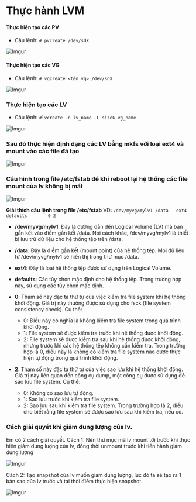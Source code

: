 # Thực hành LVM
#### Thực hiện tạo các PV
- Câu lệnh: `# pvcreate /dev/sdX`

![Imgur](https://i.imgur.com/zsiZt49.png)

#### Thực hiện tạo các VG
- Câu lệnh: `# vgcreate <tên_vg> /dev/sdX`

![Imgur](https://i.imgur.com/WZqkDrW.png)

### Thực hiện tạo các LV
- Câu lệnh: `#lvcreate -n lv_name -L sizeG vg_name`

![Imgur](https://i.imgur.com/Y76JkpB.png)

### Sau đó thực hiện định dạng các LV bằng **mkfs** với loại **ext4** và mount vào các file đã tạo

![Imgur](https://i.imgur.com/JfUP53S.png)

### Cấu hình trong file /etc/fstab để khi reboot lại hệ thống các file mount của lv không bị mất

![Imgur](https://i.imgur.com/sCmHWXT.png)

**Giải thích câu lệnh trong file /etc/fstab**
VD: `/dev/myvg/mylv1 /data   ext4    defaults        0 2`

- **/dev/myvg/mylv1**: Đây là đường dẫn đến Logical Volume (LV) mà bạn gắn kết vào điểm gắn kết /data. Nói cách khác, /dev/myvg/mylv1 là thiết bị lưu trữ dữ liệu cho hệ thống tệp trên /data.

- **/data**: Đây là điểm gắn kết (mount point) của hệ thống tệp. Mọi dữ liệu từ /dev/myvg/mylv1 sẽ hiển thị trong thư mục /data.

- **ext4**: Đây là loại hệ thống tệp được sử dụng trên Logical Volume.

- **defaults**: Các tùy chọn mặc định cho hệ thống tệp. Trong trường hợp này, sử dụng các tùy chọn mặc định.

- **0**: Tham số này đặc tả thứ tự của việc kiểm tra file system khi hệ thống khởi động. Giá trị này thường được sử dụng cho fsck (file system consistency check). Cụ thể:

	- 0: Điều này có nghĩa là không kiểm tra file system trong quá trình khởi động.
	- 1: File system sẽ được kiểm tra trước khi hệ thống được khởi động.
	- 2: File system sẽ được kiểm tra sau khi hệ thống được khởi động, nhưng trước khi các hệ thống tệp không cần kiểm tra.
Trong trường hợp là 0, điều này là  không có kiểm tra file system nào được thực hiện tự động trong quá trình khởi động.

- **2**: Tham số này đặc tả thứ tự của việc sao lưu khi hệ thống khởi động. Giá trị này liên quan đến công cụ dump, một công cụ được sử dụng để sao lưu file system. Cụ thể:
	- 0: Không có sao lưu tự động.
	- 1: Sao lưu trước khi kiểm tra file system.
	- 2: Sao lưu sau khi kiểm tra file system.
Trong trường hợp là 2, điều cho biết rằng file system sẽ được sao lưu sau khi kiểm tra, nếu có.

### Cách giải quyết khi giảm dung lượng của lv. 
Em có 2 cách giải quyết. 
Cách 1: Nén thư mục mà lv mount tới trước khi thực hiện giảm dung lượng của lv, đồng thời unmount trước khi tiến hành giảm dung lượng

![Imgur](https://i.imgur.com/c2po2qf.png)

Cách 2: Tạo snapshot của lv muốn giảm dung lượng, lúc đó ta sẽ tạo ra 1 bản sao của lv trước và tại thời điểm thực hiện snapshot.

![Imgur](https://i.imgur.com/Mqm0gyR.png)
